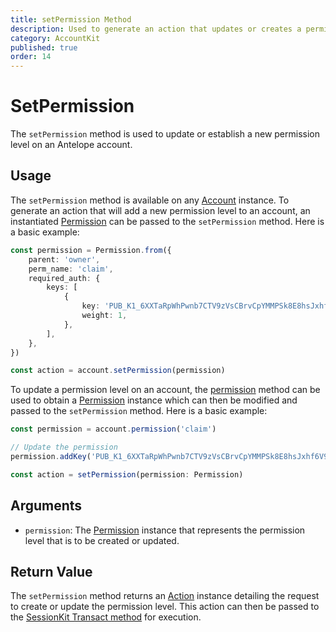 ```yaml
---
title: setPermission Method
description: Used to generate an action that updates or creates a permission level on an Antelope blockchain account.
category: AccountKit
published: true
order: 14
---
```


# SetPermission

The `setPermission` method is used to update or establish a new permission level on an Antelope account. 

## Usage
The `setPermission` method is available on any [Account](/docs/account-kit/account) instance. To generate an action that will add a new permission level to an account, an instantiated [Permission](/docs/account-kit/permission) can be passed to the `setPermission` method. Here is a basic example:

```typescript
const permission = Permission.from({
    parent: 'owner',
    perm_name: 'claim',
    required_auth: {
        keys: [
            {
                key: 'PUB_K1_6XXTaRpWhPwnb7CTV9zVsCBrvCpYMMPSk8E8hsJxhf6V9t8aT5',
                weight: 1,
            },
        ],
    },
})

const action = account.setPermission(permission)
```

To update a permission level on an account, the [permission](/docs/account-kit/permission-method) method can be used to obtain a [Permission](/docs/account-kit/permission) instance which can then be modified and passed to the `setPermission` method. Here is a basic example:


```typescript
const permission = account.permission('claim')

// Update the permission
permission.addKey('PUB_K1_6XXTaRpWhPwnb7CTV9zVsCBrvCpYMMPSk8E8hsJxhf6V9t8aT6', 10)

const action = setPermission(permission: Permission)
```

## Arguments

- `permission`: The [Permission](/docs/account-kit/permission) instance that represents the permission level that is to be created or updated.

## Return Value

The `setPermission` method returns an [Action](/docs/antelope/action) instance detailing the request to create or update the permission level. This action can then be passed to the [SessionKit Transact method](/docs/session-kit/transact) for execution.